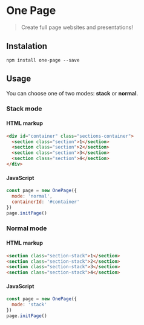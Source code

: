 # One Page

> Create full page websites and presentations!

## Instalation

`npm install one-page --save`

## Usage

You can choose one of two modes: **stack** or **normal**.

### Stack mode

#### HTML markup

```HTML
<div id="container" class="sections-container">
  <section class="section">1</section>
  <section class="section">2</section>
  <section class="section">3</section>
  <section class="section">4</section>
</div>
```

#### JavaScript

```javascript
const page = new OnePage({
  mode: 'normal',
  containerId: '#container'
})
page.initPage()
```

### Normal mode

#### HTML markup

```HTML
<section class="section-stack">1</section>
<section class="section-stack">2</section>
<section class="section-stack">3</section>
<section class="section-stack">4</section>
```

#### JavaScript

```javascript
const page = new OnePage({
  mode: 'stack'
})
page.initPage()
```